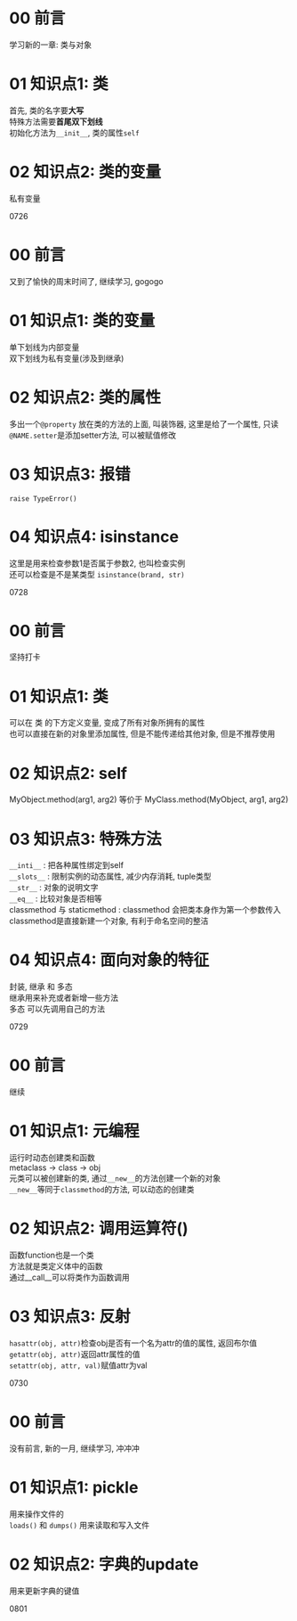 # 00 前言
学习新的一章: 类与对象

# 01 知识点1: 类
首先, 类的名字要**大写**  
特殊方法需要**首尾双下划线**  
初始化方法为`__init__`, 类的属性`self`  

# 02 知识点2: 类的变量
私有变量
 
0726


# 00 前言  
又到了愉快的周末时间了, 继续学习, gogogo

# 01 知识点1: 类的变量  
单下划线为内部变量  
双下划线为私有变量(涉及到继承)  

# 02 知识点2: 类的属性  
多出一个`@property` 放在类的方法的上面, 叫装饰器, 这里是给了一个属性, 只读  
`@NAME.setter`是添加setter方法, 可以被赋值修改

# 03 知识点3: 报错  
`raise TypeError()`

# 04 知识点4: isinstance  
这里是用来检查参数1是否属于参数2, 也叫检查实例  
还可以检查是不是某类型 `isinstance(brand, str)`  

0728

# 00 前言
坚持打卡

# 01 知识点1: 类
可以在 类 的下方定义变量, 变成了所有对象所拥有的属性  
也可以直接在新的对象里添加属性, 但是不能传递给其他对象, 但是不推荐使用  

# 02 知识点2: self
MyObject.method(arg1, arg2) 等价于 MyClass.method(MyObject, arg1, arg2)

# 03 知识点3: 特殊方法
`__inti__` : 把各种属性绑定到self  
`__slots__` : 限制实例的动态属性, 减少内存消耗, tuple类型  
`__str__` : 对象的说明文字  
`__eq__` : 比较对象是否相等  
classmethod 与 staticmethod : classmethod 会把类本身作为第一个参数传入  
classmethod是直接新建一个对象, 有利于命名空间的整洁  

# 04 知识点4: 面向对象的特征  
封装, 继承 和 多态  
继承用来补充或者新增一些方法  
多态 可以先调用自己的方法

0729

# 00 前言
继续  

# 01 知识点1: 元编程  
运行时动态创建类和函数  
metaclass -> class -> obj  
元类可以被创建新的类, 通过`__new__`的方法创建一个新的对象  
`__new__`等同于`classmethod`的方法, 可以动态的创建类  

# 02 知识点2: 调用运算符()  
函数function也是一个类  
方法就是类定义体中的函数  
通过__call__可以将类作为函数调用

# 03 知识点3: 反射
`hasattr(obj, attr)`检查obj是否有一个名为attr的值的属性, 返回布尔值  
`getattr(obj, attr)`返回attr属性的值  
`setattr(obj, attr, val)`赋值attr为val  

0730

# 00 前言
没有前言, 新的一月, 继续学习, 冲冲冲

# 01 知识点1: pickle
用来操作文件的  
`loads()` 和 `dumps()` 用来读取和写入文件

# 02 知识点2: 字典的update
用来更新字典的键值

0801